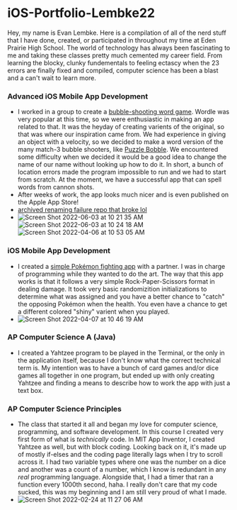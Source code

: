 # iOS-Portfolio-Lembke22
Hey, my name is Evan Lembke. Here is a compilation of all of the nerd stuff that I have done, created, or participated in throughout my time at Eden Prairie High School. The world of technology has always been fascinating to me and taking these classes pretty much cemented my career field. From learning the blocky, clunky fundementals to feeling ectascy when the 23 errors are finally fixed and compiled, computer science has been a blast and a can't wait to learn more.



### Advanced iOS Mobile App Development
* I worked in a group to create a [bubble-shooting word game](https://github.com/90306561/BubbleWords). Wordle was very popular at this time, so we were enthusiastic in making an app related to that. It was the heyday of creating varients of the original, so that was where our inspiration came from. We had experience in giving an object with a velocity, so we decided to make a word version of the many match-3 bubble shooters, like [Puzzle Bobble](https://en.wikipedia.org/wiki/Puzzle_Bobble). We encountered some difficulty when we decided it would be a good idea to change the name of our name without looking up how to do it. In short, a bunch of location errors made the program impossible to run and we had to start from scratch. At the moment, we have a successful app that can spell words from cannon shots.
* After weeks of work, the app looks much nicer and is even published on the Apple App Store!
* [archived renaming failure repo that broke lol](https://github.com/EPHS-iOS/jake-evan-erik)
* ![Screen Shot 2022-06-03 at 10 21 35 AM](https://user-images.githubusercontent.com/60675994/171884184-24bcd4c1-1218-4101-965e-4fed5fba90d3.png) ![Screen Shot 2022-06-03 at 10 24 18 AM](https://user-images.githubusercontent.com/60675994/171884207-e7a2acc9-7851-4067-b94e-9491540dd7e5.png) ![Screen Shot 2022-04-06 at 10 53 05 AM](https://user-images.githubusercontent.com/60675994/162016615-9b4ccfce-b6b2-4172-88df-7c83ce1dc091.png)




### iOS Mobile App Development
* I created a [simple Pokémon fighting app](https://github.com/Lembke2448/bingo) with a partner. I was in charge of programming while they wanted to do the art. The way that this app works is that it follows a very simple Rock-Paper-Scissors format in dealing damage. It took very basic randomizition initializations to determine what was assigned and you have a better chance to "catch" the opposing Pokémon when the health. You even have a chance to get a different colored "shiny" varient when you played.
* ![Screen Shot 2022-04-07 at 10 46 19 AM](https://user-images.githubusercontent.com/60675994/162242000-8aa0f5d5-c0e5-4cab-ae72-fb451d35b17c.png) 


### AP Computer Science A (Java)
* I created a Yahtzee program to be played in the Terminal, or the only in the application itself, because I don't know what the correct technical term is. My intention was to have a bunch of card games and/or dice games all together in one program, but ended up with only creating Yahtzee and finding a means to describe how to work the app with just a text box.


### AP Computer Science Principles
* The class that started it all and began my love for computer science, programming, and software development. In this course I created very first form of what is *technically* code. In MIT App Inventor, I created Yahtzee as well, but with block coding. Looking back on it, it's made up of mostly if-elses and the coding page literally lags when I try to scroll across it. I had two variable types where one was the number on a dice and another was a count of a number, which I know is redundant in any *real* programming language. Alongside that, I had a timer that ran a function every 1000th second, haha. I really don't care that my code sucked, this was my beginning and I am still very proud of what I made.
* ![Screen Shot 2022-02-24 at 11 27 06 AM](https://user-images.githubusercontent.com/60675994/155734207-a2dca7d0-e8c3-4a46-b43d-148def9cc7bf.png) 


